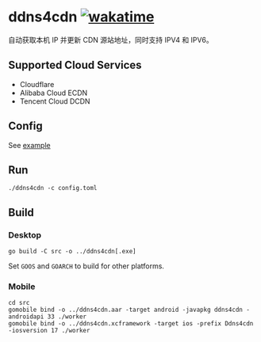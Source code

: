 # ddns4cdn [![wakatime](https://wakatime.com/badge/github/jat001/ddns4cdn.svg)](https://wakatime.com/@Jat/projects/jpfnwygket)

自动获取本机 IP 并更新 CDN 源站地址，同时支持 IPV4 和 IPV6。

## Supported Cloud Services

- Cloudflare
- Alibaba Cloud ECDN
- Tencent Cloud DCDN

## Config

See [example](/config.example.toml)

## Run

```shell
./ddns4cdn -c config.toml
```

## Build

### Desktop

```shell
go build -C src -o ../ddns4cdn[.exe]
```

Set `GOOS` and `GOARCH` to build for other platforms.

### Mobile

```shell
cd src
gomobile bind -o ../ddns4cdn.aar -target android -javapkg ddns4cdn -androidapi 33 ./worker
gomobile bind -o ../ddns4cdn.xcframework -target ios -prefix Ddns4cdn -iosversion 17 ./worker
```

